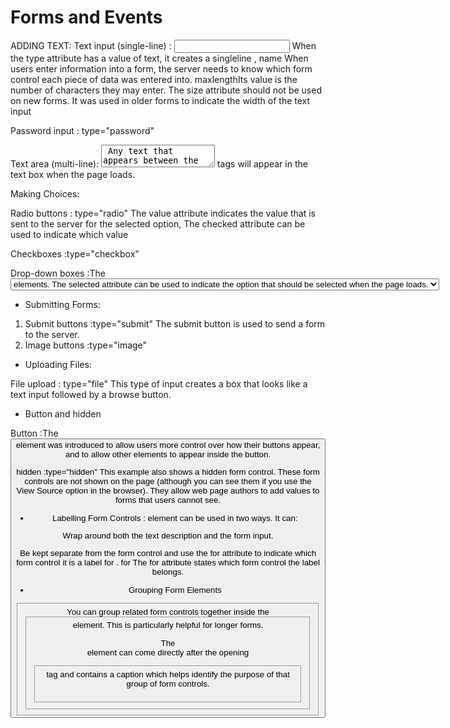 # Forms and Events


ADDING TEXT:
Text input (single-line) : <input type="text" name=" " maxlength = "" size="" > When the type attribute has a value of text, it creates a singleline , name When users enter information into a form, the server needs to know which form control each piece of data was entered into. maxlengthIts value is the number of characters they may enter. The size attribute should not be used on new forms. It was used in older forms to indicate the width of the text input

Password input : type="password"

Text area (multi-line): <textarea> Any text that appears between the opening <textarea> and closing </textarea> tags will appear in the text box when the page loads.

Making Choices:

Radio buttons : type="radio" The value attribute indicates the value that is sent to the server for the selected option, The checked attribute can be used to indicate which value

Checkboxes :type="checkbox"

Drop-down boxes :The <select> element is used to create a drop down list box. It contains two or more <option> elements. The selected attribute can be used to indicate the option that should be selected when the page loads.

* Submitting Forms:
<ol>
<li>Submit buttons :type="submit" The submit button is used to send a form to the server.</li>

<li>Image buttons :type="image"</li>
</ol>

* Uploading Files:

File upload : type="file" This type of input creates a box that looks like a text input followed by a browse button.


* Button and hidden

Button :The <button> element was introduced to allow users more control over how their buttons appear, and to allow other elements to appear inside the button.

hidden :type="hidden" This example also shows a hidden form control. These form controls are not shown on the page (although you can see them if you use 
the View Source option in the browser). They allow web page authors to add values to forms that users cannot see.

* Labelling Form Controls : element can be used in two ways. It can:

Wrap around both the text description and the form input.

Be kept separate from the form control and use the for attribute to indicate which form control it is a label for .
for The for attribute states which form control the label belongs.

* Grouping Form Elements

<fieldset> You can group related form controls together inside the <fieldset> element. This is particularly helpful for longer forms.

The <legend> element can come directly after the opening <fieldset> tag and contains a caption which helps identify the purpose of that group of form controls.